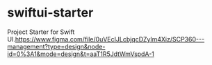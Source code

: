 # swiftui-starter
Project Starter for Swift UI.https://www.figma.com/file/0uVEcIJLcbjqcDZylm4Xiz/SCP360---management?type=design&node-id=0%3A1&mode=design&t=aaT1R5JdtWmVspdA-1
